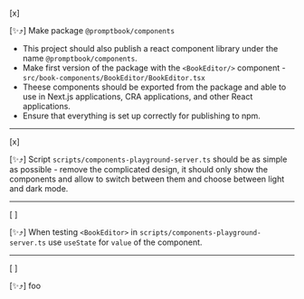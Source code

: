 [x]

[✨⤴️] Make package `@promptbook/components`

-   This project should also publish a react component library under the name `@promptbook/components`.
-   Make first version of the package with the `<BookEditor/>` component - `src/book-components/BookEditor/BookEditor.tsx`
-   Theese components should be exported from the package and able to use in Next.js applications, CRA applications, and other React applications.
-   Ensure that everything is set up correctly for publishing to npm.

---

[x]

[✨⤴️] Script `scripts/components-playground-server.ts` should be as simple as possible - remove the complicated design, it should only show the components and allow to switch between them and choose between light and dark mode.

---

[ ]

[✨⤴️] When testing `<BookEditor>` in `scripts/components-playground-server.ts` use `useState` for `value` of the component.

---

[ ]

[✨⤴️] foo

